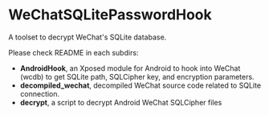 # WeChatSQLitePasswordHook

A toolset to decrypt WeChat's SQLite database.

Please check README in each subdirs:

* **AndroidHook**, an Xposed module for Android to hook into WeChat (wcdb) to get SQLite path, SQLCipher key, and encryption parameters.
* **decompiled_wechat**, decompiled WeChat source code related to SQLite connection.
* **decrypt**, a script to decrypt Android WeChat SQLCipher files
